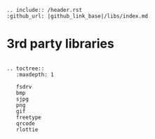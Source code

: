 ```eval_rst
.. include:: /header.rst 
:github_url: |github_link_base|/libs/index.md
```
# 3rd party libraries


```eval_rst

.. toctree::
   :maxdepth: 1
   
   fsdrv
   bmp
   sjpg
   png
   gif
   freetype
   qrcode
   rlottie
```

